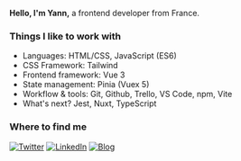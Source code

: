 
<p align="center">
<p>
  <strong>Hello, I'm Yann,</strong> a frontend developer from France.
</p>
<h3>Things I like to work with</h3>
<p>
  <!-- <img alt="html5" src="https://img.shields.io/badge/-HTML5-E34F26?style=flat-square&logo=html5&logoColor=white" />
  <img alt="CSS" src="https://img.shields.io/badge/-CSS3-1572B6?style=flat-square&logo=css3" />  
  <img alt="JavaScript" src="https://img.shields.io/badge/-JavaScript-black?style=flat-square&logo=javascript" />  
  <img alt="Vue" src="https://img.shields.io/badge/-Vue-4fc08d?style=flat-square&logo=Vue.js&logoColor=white" />  
  <img alt="Pinia" src="https://img.shields.io/badge/-Vue-4fc08d?style=flat-square&logo=Vue.js&logoColor=white" />
  <img alt="Tailwind" src="https://img.shields.io/badge/-Vue-4fc08d?style=flat-square&logo=Vue.js&logoColor=white" /> 
  <img alt="Figma" src="https://img.shields.io/badge/-Vue-4fc08d?style=flat-square&logo=Vue.js&logoColor=white" /> 
  <img alt="git" src="https://img.shields.io/badge/-Git-F05032?style=flat-square&logo=git&logoColor=white" />
  <img alt="npm" src="https://img.shields.io/badge/-NPM-CB3837?style=flat-square&logo=npm&logoColor=white" />
  <img alt="Prettier" src="https://img.shields.io/badge/-Prettier-F7B93E?style=flat-square&logo=prettier&logoColor=white" />
  <img alt="Github" src="https://img.shields.io/badge/-GitHub-181717?style=flat-square&logo=github" />
  <img alt="Github" src="https://img.shields.io/badge/-VS%20Code-007ACC?style=flat-square&logo=visual-studio-cod" /> -->
  
  <ul>
    <li>Languages: HTML/CSS, JavaScript (ES6)</li>
    <li>CSS Framework: Tailwind</li>
    <li>Frontend framework: Vue 3</li>
    <li>State management: Pinia (Vuex 5)</li>
    <li>Workflow & tools: Git, Github, Trello, VS Code, npm, Vite</li>
    <li>What's next? Jest, Nuxt, TypeScript</li>
  </ul>
</p>
  <h3>Where to find me</h3>
<p><a href="https://twitter.com/yannaufray" target="_blank"><img alt="Twitter" src="https://img.shields.io/badge/twitter-%231DA1F2.svg?&style=for-the-badge&logo=twitter&logoColor=white" /></a> <a href="https://www.linkedin.com/in/yann-aufray" target="_blank"><img alt="LinkedIn" src="https://img.shields.io/badge/linkedin-%230077B5.svg?&style=for-the-badge&logo=linkedin&logoColor=white" /></a> <a href="https://yannbrds.hashnode.com" target="_blank"><img alt="Blog" src="https://img.shields.io/badge/blog-%2312100E.svg?&style=for-the-badge&logo=medium&logoColor=white" /></a>
</p>
